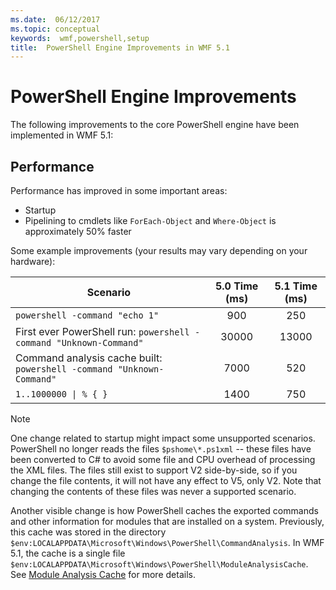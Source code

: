 ```yaml
---
ms.date:  06/12/2017
ms.topic: conceptual
keywords:  wmf,powershell,setup
title:  PowerShell Engine Improvements in WMF 5.1
---
```

# PowerShell Engine Improvements

The following improvements to the core PowerShell engine have been implemented in WMF 5.1:

## Performance

Performance has improved in some important areas:

- Startup
- Pipelining to cmdlets like `ForEach-Object` and `Where-Object` is approximately 50% faster

Some example improvements (your results may vary depending on your hardware):

| Scenario | 5.0 Time (ms) | 5.1 Time (ms) |
| -------- | :---------------: | :---------------: |
| `powershell -command "echo 1"` | 900 | 250 |
| First ever PowerShell run: `powershell -command "Unknown-Command"` | 30000 | 13000 |
| Command analysis cache built: `powershell -command "Unknown-Command"` | 7000 | 520 |
| <code>1..1000000 &#124; % { }</code> | 1400 | 750 |

> [!NOTE]
> One change related to startup might impact some unsupported scenarios. PowerShell no longer reads
> the files `$pshome\*.ps1xml` -- these files have been converted to C# to avoid some file and CPU
> overhead of processing the XML files. The files still exist to support V2 side-by-side, so if you
> change the file contents, it will not have any effect to V5, only V2. Note that changing the
> contents of these files was never a supported scenario.

Another visible change is how PowerShell caches the exported commands and other information for
modules that are installed on a system. Previously, this cache was stored in the directory
`$env:LOCALAPPDATA\Microsoft\Windows\PowerShell\CommandAnalysis`. In WMF 5.1, the cache is a single
file `$env:LOCALAPPDATA\Microsoft\Windows\PowerShell\ModuleAnalysisCache`. See [Module Analysis Cache](release-notes.md#module-analysis-cache)
for more details.
